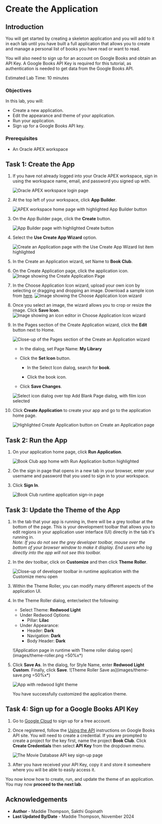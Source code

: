 # Create the Application

## Introduction

You will get started by creating a skeleton application and you will add to it in each lab until you have built a full application that allows you to create and manage a personal list of books you have read or want to read.

You will also need to sign up for an account on Google Books and obtain an API Key. A Google Books API Key is required for this tutorial, as authentication is needed to get data from the Google Books API.

Estimated Lab Time: 10 minutes


### Objectives
In this lab, you will:  
- Create a new application.  
- Edit the appearance and theme of your application.  
- Run your application.  
- Sign up for a Google Books API key.

### Prerequisites
- An Oracle APEX workspace

## Task 1: Create the App

1. If you have not already logged into your Oracle APEX workspace, sign in using the workspace name, email, and password you signed up with.

    ![Oracle APEX workspace login page](images/apex-sign-in.png " ")

2. At the top left of your workspace, click **App Builder**.

    ![APEX workspace home page with highlighted App Builder button](images/workspace-home-edit.png " ")

3. On the App Builder page, click the **Create** button.

    ![App Builder page with highlighted Create button](images/app-builder-create.png " ")

4. Select the **Use Create App Wizard** option.

    ![Create an Application page with the Use Create App Wizard list item highlighted](images/new-application-edit.png " ")

5. In the Create an Application wizard, set Name to **Book Club**.

6. On the Create Application page, click the application icon.
   ![Image showing the Create Application Page](images/app-thumbnail.png " ")

7. In the Choose Application Icon wizard, upload your own icon by selecting or dragging and dropping an image. Download a sample icon from [here](images/book-club-logo.png).
  ![Image showing the Choose Application Icon wizard](images/upload-icon.png " ")

8. Once you select an image, the wizard allows you to crop or resize the image. Click **Save Icon**.
    ![Image showing an icon editor in Choose Application Icon wizard](images/crop-and-save-icon.png " ")

9. In the Pages section of the Create Application wizard, click the **Edit** button next to Home.

    ![Close-up of the Pages section of the Create an Application wizard](images/edit-home-page.png " ")

    * In the dialog, set Page Name: **My Library**

    * Click the **Set Icon** button.

        - In the Select Icon dialog, search for **book**.

        - Click the book icon.

    * Click **Save Changes**.

    ![Select icon dialog over top Add Blank Page dialog, with film icon selected](images/home-page-changes.png " ")

10. Click **Create Application** to create your app and go to the application home page.

    ![Highlighted Create Application button on Create an Application page](images/create-app.png " ")

## Task 2: Run the App

1. On your application home page, click **Run Application**.

    ![Book Club app home with Run Application button highlighted](images/run-app.png " ")

2. On the sign in page that opens in a new tab in your browser, enter your username and password that you used to sign in to your workspace.

3. Click **Sign In**.

    ![Book Club runtime application sign-in page](images/app-sign-in.png " ")

## Task 3: Update the Theme of the App

1. In the tab that your app is running in, there will be a grey toolbar at the bottom of the page. This is your development toolbar that allows you to edit regions in your application user interface (UI) directly in the tab it's running in.  
*Note: If you do not see the grey developer toolbar, mouse over the bottom of your browser window to make it display. End users who log directly into the app will not see this toolbar.*

2. In the dev toolbar, click on **Customize** and then click **Theme Roller**.

    ![Close-up of developer toolbar in runtime application with the Customize menu open](images/dev-toolbar.png " ")

3. Within the Theme Roller, you can modify many different aspects of the application UI. 

2. In the Theme Roller dialog, enter/select the following: 
    - Select Theme: **Redwood Light**
    - Under Redwood Options:
        - Pillar: **Lilac**
    - Under Appearance:
        - Header: **Dark**
        - Navigation: **Dark**
        - Body Header: **Dark**

    ![Application page in runtime with Theme roller dialog open](images/theme-roller.png =50%x*)

3. Click **Save As**. In the dialog, for Style Name, enter **Redwood Light Custom**. Finally, click **Save**.
    ![Theme Roller Save as](images/theme-save.png =50%x*)

    ![App with redwood light theme](images/redwood-light.png " ")
    
    You have successfully customized the application theme.



## Task 4: Sign up for a Google Books API Key

1. Go to [Google Cloud](https://console.cloud.google.com/apis/credentials) to sign up for a free account.

2. Once registered, follow the [Using the API](https://developers.google.com/books/docs/v1/using#APIKey) instructions on Google Books API site. You will need to create a credential. If you are prompted to create a project for the key first, name the project **Book Club**. Click **Create Credentials** then select **API Key** from the dropdown menu.

    ![The Movie Database API key sign-up page](images/google-api-key.png " ")

3. After you have received your API Key, copy it and store it somewhere where you will be able to easily access it.

You now know how to create, run, and update the theme of an application. You may now **proceed to the next lab**.


## Acknowledgements

- **Author** - Maddie Thompson, Sakthi Gopinath
- **Last Updated By/Date** - Maddie Thompson, November 2024
